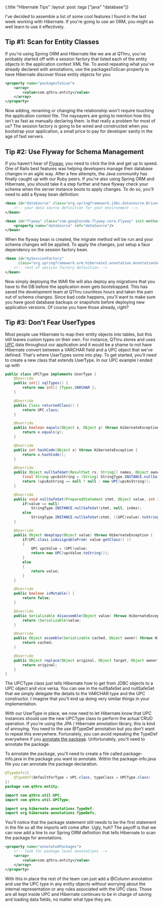 {:title "Hibernate Tips"
 :layout :post
 :tags ["java" "database"]}

I've decided to assemble a list of some cool features I found in the last week
working with Hibernate. If you're going to use an ORM, you might as well learn to
use it effectively.

## Tip #1: Scan for Entity Classes

If you're using Spring ORM and Hibernate like we are at QThru, you've probably
started off with a session factory that listed each of the entity objects in the
application context XML file. To avoid repeating what you've already declared with
annotations, use the packagesToScan property to have Hibernate discover those entity
objects for you:

```xml
<property name="packagesToScan">
    <array>
        <value>com.qthru.entity</value>
    </array>
</property>
```

Now adding, renaming or changing the relationship won't require touching the application
context file. The naysayers are going to mention how this isn't as fast as manually
declaring them. Is that really a problem for most of us? The session factory is going to
be wired and constructed when you bootstrap your application, a small price to pay for
developer sanity in the age of fast servers.

## Tip #2: Use Flyway for Schema Management

If you haven't hear of [Flyway][flyway-home], you need to click the link and get up to
speed. One of Rails best features was helping developers manage their database changes in
an agile way. After a few attempts, the Java community has finally caught up with our Ruby
peers. If you're also using Spring ORM and Hibernate, you should take it a step further and
have flyway check your schema when the server instance boots to apply changes. To do so,
you'll need to add a flyway bean definition:

```xml
<bean id="dataSource" class="org.springframework.jdbc.datasource.DriverManagerDataSource">
    <!-- your data source definition for your environment -->
</bean>

<bean id="flyway" class="com.googlecode.flyway.core.Flyway" init-method="migrate">
    <property name="dataSource" ref="dataSource"/>
</bean>
```

When the flyway bean is created, the migrate method will be run and your schema changes
will be applied. To apply the changes, just setup a faux dependency on the session factory
bean.

```xml
<bean id="mySessionFactory"
      class="org.springframework.orm.hibernate3.annotation.AnnotationSessionFactoryBean" depends-on="flyway">
    <!-- rest of session factory definition -->
</bean>
```

Now simply deploying the WAR file will also deploy any migrations that you have to the DB
before the application even gets bootstrapped. This has saved the development team at QThru
countless hours and taken the pain out of schema changes. Since bad code happens, you'll want
to make sure you have good database backups or snapshots before deploying new application
versions. Of course you have those already, right?

## Tip #3: Don't Fear UserTypes

Most people use Hibernate to map their entity objects into tables, but this still leaves custom
types on their own. For instance, QThru stores and uses [UPC][upc-wikipedia] data throughout our
application and it would be a shame to not have Hibernate convert between a VARCHAR field and a
UPC object that we've defined. That's where UserTypes some into play. To get started, you'll need
to create a new class that extends UserType. In our UPC example I ended up with

```java
public class UPCType implements UserType {
    @Override
    public int[] sqlTypes() {
        return new int[] {Types.VARCHAR };
    }

    @Override
    public Class returnedClass() {
        return UPC.class;
    }

    @Override
    public boolean equals(Object x, Object y) throws HibernateException {
        return x.equals(y);
    }

    @Override
    public int hashCode(Object x) throws HibernateException {
        return x.hashCode();
    }

    @Override
    public Object nullSafeGet(ResultSet rs, String[] names, Object owner) throws HibernateException, SQLException {
        final String upcAsString = (String) StringType.INSTANCE.nullSafeGet(rs, names[0]);
        return (upcAsString == null ? null : new UPC(upcAsString));
    }

    @Override
    public void nullSafeSet(PreparedStatement stmt, Object value, int index) throws HibernateException, SQLException {
        if(value == null)
            StringType.INSTANCE.nullSafeSet(stmt, null, index);
        else
            StringType.INSTANCE.nullSafeSet(stmt, ((UPC)value).toString(), index);
    }

    @Override
    public Object deepCopy(Object value) throws HibernateException {
        if(UPC.class.isAssignableFrom( value.getClass() ))
        {
            UPC upcValue = (UPC)value;
            return new UPC(upcValue.toString());
        }
        else
        {
            return value;
        }
    }

    @Override
    public boolean isMutable() {
        return false;
    }

    @Override
    public Serializable disassemble(Object value) throws HibernateException {
        return (Serializable)value;
    }

    @Override
    public Object assemble(Serializable cached, Object owner) throws HibernateException {
        return cached;
    }

    @Override
    public Object replace(Object original, Object target, Object owner) throws HibernateException {
        return original;
    }
}
```

The UPCType class just tells Hibernate how to get from JDBC objects to a UPC object
and vice versa. You can see in the nullSafeSet and nullSafeGet that we simply delegate
the details to the VARCHAR type and the UPC constructor. I imagine that you'll end up
doing very similar things in your implementation.

With our UserType in place, we now need to let Hibernate know that UPC instances should
use the new UPCType class to perform the actual CRUD operation. If you're using the JPA / Hibernate
annotation library, this is kind of annoying. You need to the use @TypeDef annotation
but you don't want to repeat this everywhere. Fortunately, you can avoid repeating the
TypeDef everywhere if you [annotate the package][java-package-annotate]. Unfortunately,
you'll need to annotate the package.

To annotate the package, you'll need to create a file called package-info.java in the
package you want to annotate. Within the package-info.java file you can annotate the
package declaration.

```java
@TypeDefs({
    @TypeDef(defaultForType = UPC.class, typeClass = UPCType.class)
})
package com.qthru.entity;

import com.qthru.util.UPC;
import com.qthru.util.UPCType;

import org.hibernate.annotations.TypeDef;
import org.hibernate.annotations.TypeDefs;
```

You'll notice that the package statement still needs to be the first statement in the file
so all the imports will come after. Ugly, huh? The payoff is that we can now add a line to
our Spring ORM definition that tells Hibernate to scan the package for annotations.

```xml
<property name="annotatedPackages">
    <!-- look for package level annotations -->
    <array>
        <value>com.qthru.entity</value>
    </array>
</property>
```

With this in place the rest of the team can just add a @Column annotation and use the UPC
type in any entity objects without worrying about the internal representation or any rules
associated with the UPC class. Those are all kept inside UPC and Hibernate continues to be
in charge of saving and loading data fields, no matter what type they are.

[flyway-home]: http://flywaydb.org
[upc-wikipedia]: http://en.wikipedia.org/wiki/Universal_Product_Code
[java-package-annotate]: http://docs.oracle.com/javase/specs/jls/se5.0/html/packages.html#7.4.1.1
